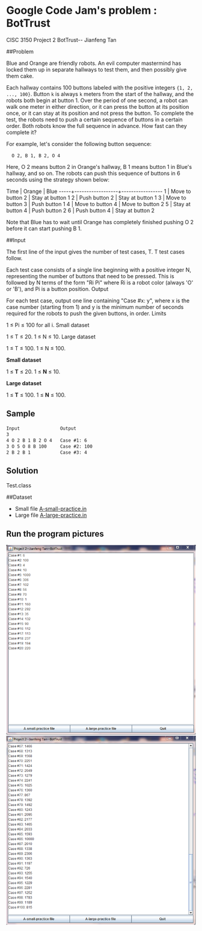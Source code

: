 # Google Code Jam's problem : BotTrust
CISC 3150 Project 2 BotTrust-- Jianfeng Tan

##Problem

Blue and Orange are friendly robots. An evil computer mastermind has locked them up in separate hallways to test them, and then possibly give them cake.

Each hallway contains 100 buttons labeled with the positive integers `{1, 2, ..., 100}`. Button `k` is always `k` meters from the start of the hallway, and the robots both begin at button 1. Over the period of one second, a robot can walk one meter in either direction, or it can press the button at its position once, or it can stay at its position and not press the button. To complete the test, the robots need to push a certain sequence of buttons in a certain order. Both robots know the full sequence in advance. How fast can they complete it?

For example, let's consider the following button sequence:

```
  O 2, B 1, B 2, O 4
```

Here, O 2 means button 2 in Orange's hallway, B 1 means button 1 in Blue's hallway, and so on. The robots can push this sequence of buttons in 6 seconds using the strategy shown below:

Time | Orange           | Blue
-----+------------------+-----------------
  1  | Move to button 2 | Stay at button 1
  2  | Push button 2    | Stay at button 1
  3  | Move to button 3 | Push button 1
  4  | Move to button 4 | Move to button 2
  5  | Stay at button 4 | Push button 2
  6  | Push button 4    | Stay at button 2

Note that Blue has to wait until Orange has completely finished pushing O 2 before it can start pushing B 1.

##Input

The first line of the input gives the number of test cases, T. T test cases follow.

Each test case consists of a single line beginning with a positive integer N, representing the number of buttons that need to be pressed. This is followed by N terms of the form "Ri Pi" where Ri is a robot color (always 'O' or 'B'), and Pi is a button position.
Output

For each test case, output one line containing "Case #x: y", where x is the case number (starting from 1) and y is the minimum number of seconds required for the robots to push the given buttons, in order.
Limits

1 ≤ Pi ≤ 100 for all i.
Small dataset

1 ≤ T ≤ 20.
1 ≤ N ≤ 10.
Large dataset

1 ≤ T ≤ 100.
1 ≤ N ≤ 100.

**Small dataset**

1 ≤ **T** ≤ 20.
1 ≤ **N** ≤ 10.

**Large dataset**

1 ≤ **T** ≤ 100.
1 ≤ **N** ≤ 100.

## Sample

```
Input               Output
3
4 O 2 B 1 B 2 O 4   Case #1: 6
3 O 5 O 8 B 100     Case #2: 100
2 B 2 B 1           Case #3: 4
```


## Solution
Test.class

##Dataset
* Small file [A-small-practice.in](A-small-practice.in)
* Large file [A-large-practice.in](A-large-practice.in)


## Run the program pictures

![small file](small.png)
![small file](large.png)
